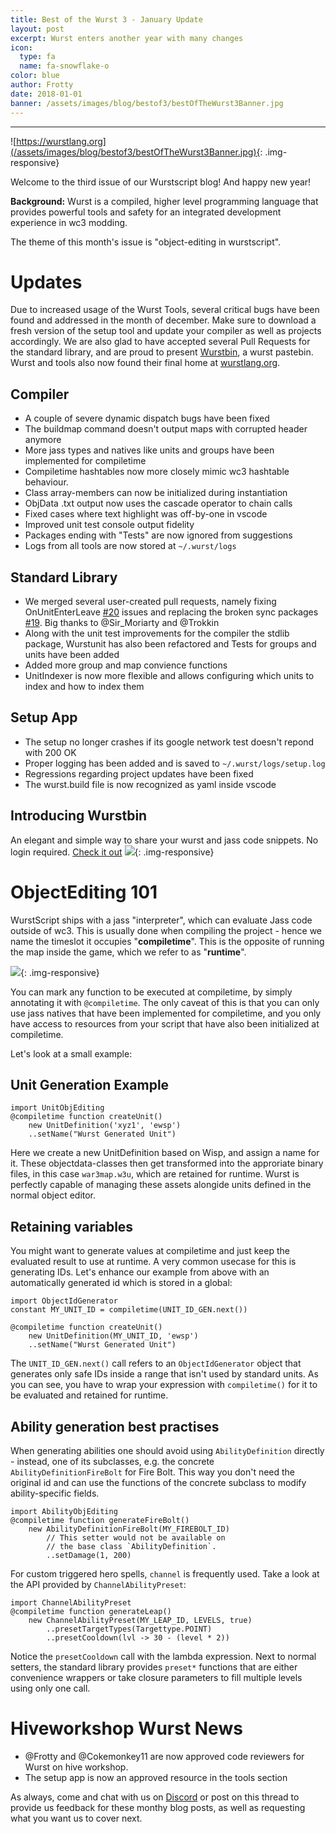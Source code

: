 ```yaml
---
title: Best of the Wurst 3 - January Update
layout: post
excerpt: Wurst enters another year with many changes
icon:
  type: fa
  name: fa-snowflake-o
color: blue
author: Frotty
date: 2018-01-01
banner: /assets/images/blog/bestof3/bestOfTheWurst3Banner.jpg
---
```

------
![https://wurstlang.org](/assets/images/blog/bestof3/bestOfTheWurst3Banner.jpg){: .img-responsive}

Welcome to the third issue of our Wurstscript blog! And happy new year!

**Background:** Wurst is a compiled, higher level programming language that provides powerful tools and safety for an integrated development experience in wc3 modding.

The theme of this month's issue is "object-editing in wurstscript".


# Updates

Due to increased usage of the Wurst Tools, several critical bugs have been found and addressed in the month of december. Make sure to download a fresh version of the setup tool and update your compiler as well as projects accordingly. We are also glad to have accepted several Pull Requests for the standard library, and are proud to present [Wurstbin](https://bin.wurstlang.org/), a wurst pastebin. Wurst and tools also now found their final home at [wurstlang.org](https://wurstlang.org/).

## Compiler
* A couple of severe dynamic dispatch bugs have been fixed
* The buildmap command doesn't output maps with corrupted header anymore
* More jass types and natives like units and groups have been implemented for compiletime
* Compiletime hashtables now more closely mimic wc3 hashtable behaviour.
* Class array-members can now be initialized during instantiation
* ObjData .txt output now uses the cascade operator to chain calls
* Fixed cases where text highlight was off-by-one in vscode
* Improved unit test console output fidelity
* Packages ending with "Tests" are now ignored from suggestions
* Logs from all tools are now stored at `~/.wurst/logs`


## Standard Library
* We merged several user-created pull requests, namely fixing OnUnitEnterLeave [#20](https://github.com/wurstscript/WurstStdlib2/pull/20) issues and replacing the broken sync packages [#19](https://github.com/wurstscript/WurstStdlib2/pull/19). Big thanks to @Sir_Moriarty and @Trokkin
* Along with the unit test improvements for the compiler the stdlib package, Wurstunit has also been refactored and Tests for groups and units have been added
* Added more group and map convience functions
* UnitIndexer is now more flexible and allows configuring which units to index and how to index them

## Setup App
* The setup no longer crashes if its google network test doesn't repond with 200 OK
* Proper logging has been added and is saved to `~/.wurst/logs/setup.log`
* Regressions regarding project updates have been fixed
* The wurst.build file is now recognized as yaml inside vscode

## Introducing Wurstbin
An elegant and simple way to share your wurst and jass code snippets. No login required.
[Check it out](https://bin.wurstlang.org/)
![](https://i.imgur.com/8bVnUT1.png){: .img-responsive}


# ObjectEditing 101

WurstScript ships with a jass "interpreter", which can evaluate Jass code outside of wc3. This is usually done when compiling the project - hence we name the timeslot it occupies "__compiletime__". This is the opposite of running the map inside the game, which we refer to as "__runtime__".

![](https://i.imgur.com/bJA1su0.png){: .img-responsive}

You can mark any function to be executed at compiletime, by simply annotating it with `@compiletime`. The only caveat of this is that you can only use jass natives that have been implemented for compiletime, and you only have access to resources from your script that have also been initialized at compiletime.

Let's look at a small example:

## Unit Generation Example

```wurst
import UnitObjEditing
@compiletime function createUnit()
    new UnitDefinition('xyz1', 'ewsp')
	..setName("Wurst Generated Unit")
```

Here we create a new UnitDefinition based on Wisp, and assign a name for it. These objectdata-classes then get transformed into the approriate binary files, in this case `war3map.w3u`, which are retained for runtime. Wurst is perfectly capable of managing these assets alongide units defined in the normal object editor.

## Retaining variables

You might want to generate values at compiletime and just keep the evaluated result to use at runtime. A very common usecase for this is generating IDs.
Let's enhance our example from above with an automatically generated id which  is stored in a global:

```wurst
import ObjectIdGenerator
constant MY_UNIT_ID = compiletime(UNIT_ID_GEN.next())

@compiletime function createUnit()
    new UnitDefinition(MY_UNIT_ID, 'ewsp')
	..setName("Wurst Generated Unit")
```

The `UNIT_ID_GEN.next()` call refers to an `ObjectIdGenerator` object that generates only safe IDs inside a range that isn't used by standard units. As you can see, you have to wrap your expression with `compiletime()` for it to be evaluated and retained for runtime.

## Ability generation best practises

When generating abilities one should avoid using `AbilityDefinition` directly - instead, one of its subclasses, e.g. the concrete `AbilityDefinitionFireBolt` for Fire Bolt. This way you don't need the original id and can use the functions of the concrete subclass to modify ability-specific fields.

```wurst
import AbilityObjEditing
@compiletime function generateFireBolt()
    new AbilityDefinitionFireBolt(MY_FIREBOLT_ID)
        // This setter would not be available on
        // the base class `AbilityDefinition`.
        ..setDamage(1, 200)
```

For custom triggered hero spells, `channel` is frequently used. Take a look at the API provided by `ChannelAbilityPreset`:

```wurst
import ChannelAbilityPreset
@compiletime function generateLeap()
    new ChannelAbilityPreset(MY_LEAP_ID, LEVELS, true)
        ..presetTargetTypes(Targettype.POINT)
        ..presetCooldown(lvl -> 30 - (level * 2))
```

Notice the `presetCooldown` call with the lambda expression. Next to normal setters, the standard library provides `preset*` functions that are either convenience wrappers or take closure parameters to fill multiple levels using only one call.


# Hiveworkshop Wurst News

* @Frotty and @Cokemonkey11 are now approved code reviewers for Wurst on hive workshop.
* The setup app is now an approved resource in the tools section

As always, come and chat with us on [Discord](https://discord.gg/mSHZpWcadz) or post on this thread to provide us feedback for these monthy blog posts, as well as requesting what you want us to cover next.
